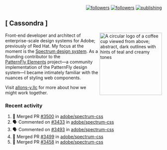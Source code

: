 <p align="right"><a rel="me" href="https://front-end.social/@castastrophe">
    <img alt="followers" title="Follow me on Mastodon" src="https://img.shields.io/mastodon/follow/109297102751309835?domain=https%3A%2F%2Ffront-end.social&label=Follow&logo=mastodon&logoColor=white&style=for-the-badge&labelColor=008080&color=006969"/></a>
  <a href="https://codepen.io/castastrophe/">
    <img alt="followers" title="Follow me on CodePen" src="https://img.shields.io/badge/23-1?color=640464&labelColor=7c007c&style=for-the-badge&logo=codepen&label=Follow"/></a>
<a href="https://castastrophe.medium.com/">
    <img alt="publishing" title="View articles on Medium" src="https://img.shields.io/badge/107-1?color=666&labelColor=444&label=subscribe&logo=medium&logoColor=white&style=for-the-badge"/></a>
</p>

## [&nbsp;Cassondra&nbsp;]

<img align="right" src="https://github-production-user-asset-6210df.s3.amazonaws.com/1840295/253016758-ba468774-1cd3-42c2-8f43-947b5eeb5edf.png" height="200" alt="A circular logo of a coffee cup viewed from above; abstract, dark outlines with hints of teal and creamy tones">

Front-end developer and architect of enterprise-scale design systems for Adobe; previously of Red Hat. My focus at the moment is the [Spectrum design system](https://github.com/adobe/spectrum-css). As a founding contributor to the [PatternFly&nbsp;Elements](https://github.com/patternfly/patternfly-elements) project&mdash;a community implementation of the PatternFly design system&mdash;I became intimately familiar with the nuances of styling web components.

Visit [allons-y.llc](http://allons-y.llc/) for more about how we might work together.

### Recent activity

<!--START_SECTION:activity-->
1. 🎉 Merged PR [#3500](https://github.com/adobe/spectrum-css/pull/3500) in [adobe/spectrum-css](https://github.com/adobe/spectrum-css)
2. 🗣 Commented on [#3433](https://github.com/adobe/spectrum-css/issues/3433#issuecomment-2593753454) in [adobe/spectrum-css](https://github.com/adobe/spectrum-css)
3. 🗣 Commented on [#3493](https://github.com/adobe/spectrum-css/pull/3493#issuecomment-2593737135) in [adobe/spectrum-css](https://github.com/adobe/spectrum-css)
4. 🎉 Merged PR [#3499](https://github.com/adobe/spectrum-css/pull/3499) in [adobe/spectrum-css](https://github.com/adobe/spectrum-css)
5. 🎉 Merged PR [#3458](https://github.com/adobe/spectrum-css/pull/3458) in [adobe/spectrum-css](https://github.com/adobe/spectrum-css)
<!--END_SECTION:activity-->
